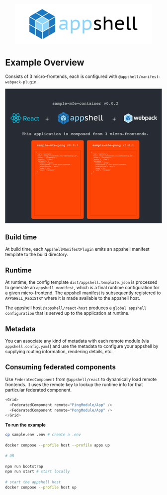 <div align="center">
  <a href="https://github.com/navaris/appshell">
    <picture>
      <source media="(prefers-color-scheme: dark)" srcset="https://github.com/navaris/appshell/blob/main/assets/branding/appshell-logo-white_2x.png">
      <img alt="appshell" src="https://github.com/navaris/appshell/blob/main/assets/branding/appshell-logo_2x.png">
    </picture>
  </a>
</div>

# Example Overview

Consists of 3 micro-frontends, each is configured with `@appshell/manifest-webpack-plugin`.

![Screenshot](https://github.com/navaris/appshell/blob/main/assets/docs/appshell_react_host_screenshot.png 'Screenshot')

## Build time

At build time, each `AppshellManifestPlugin` emits an appshell manifest template to the build directory.

## Runtime

At runtime, the config template `dist/appshell.template.json` is processed to generate an `appshell manifest`, which is a final runtime configuration for a given micro-frontend. The appshell manifest is subsequently registered to `APPSHELL_REGISTRY` where it is made available to the appshell host.

The appshell host `@appshell/react-host` produces a `global appshell configuration` that is served up to the application at runtime.

## Metadata

You can associate any kind of metadata with each remote module (via `appshell.config.yaml`) and use the metadata to configure your appshell by supplying routing information, rendering details, etc.

## Consuming federated components

Use `FederatedComponent` from `@appshell/react` to dynamically load remote frontends. It uses the remote key to lookup the runtime info for that particular federated component.

```typescript
<Grid>
  <FederatedComponent remote="PingModule/App" />
  <FederatedComponent remote="PongModule/App" />
</Grid>
```

**To run the example**

```bash
cp sample.env .env # create a .env

docker compose --profile host --profile apps up

# OR

npm run bootstrap
npm run start # start locally

# start the appshell host
docker compose --profile host up
```
